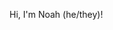 Hi, I'm Noah (he/they)!

<!---
svelick/svelick is a ✨ special ✨ repository because its `README.md` (this file) appears on your GitHub profile.
You can click the Preview link to take a look at your changes.
--->

